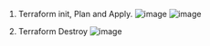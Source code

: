 1) Terraform init, Plan and Apply.
![image](https://user-images.githubusercontent.com/118342278/212265325-813718b0-0705-42a5-89b7-65c67bb64ec7.png)
![image](https://user-images.githubusercontent.com/118342278/212265355-3b42240d-de0d-4a6a-835c-facc1e0fa536.png)


2) Terraform Destroy
![image](https://user-images.githubusercontent.com/118342278/212265460-6550240c-dd08-4b55-86bd-5b858ab633c0.png)
